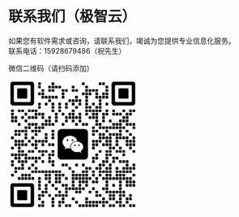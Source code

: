 # 联系我们（极智云）
如果您有软件需求或咨询，请联系我们，竭诚为您提供专业信息化服务。<br/>
联系电话：15928679486（祝先生）

微信二维码（请扫码添加）

![](./wechat-qrcode-zj.png)